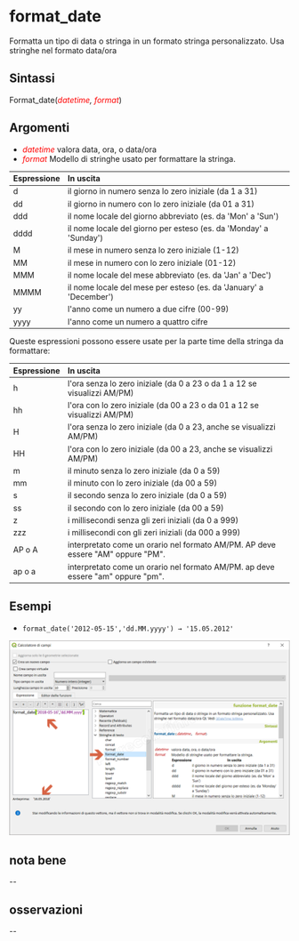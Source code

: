 # format_date

Formatta un tipo di data o stringa in un formato stringa personalizzato. Usa stringhe nel formato data/ora

## Sintassi

Format_date(_<span style="color:red;">datetime</span>, <span style="color:red;">format</span>_)

## Argomenti

* _<span style="color:red;">datetime</span>_ valora data, ora, o data/ora
* _<span style="color:red;">format</span>_ Modello di stringhe usato per formattare la stringa.


Espressione|In uscita
:----------|:-------
d|il giorno in numero senza lo zero iniziale (da 1 a 31)
dd|il giorno in numero con lo zero iniziale (da 01 a 31)
ddd|il nome locale del giorno abbreviato (es. da 'Mon' a 'Sun')
dddd|il nome locale del giorno per esteso (es. da 'Monday' a 'Sunday')
M|il mese in numero senza lo zero iniziale (1-12)
MM|il mese in numero con lo zero iniziale (01-12)
MMM|il nome locale del mese abbreviato (es. da 'Jan' a 'Dec')
MMMM|il nome locale del mese per esteso (es. da 'January' a 'December')
yy|l'anno come un numero a due cifre (00-99)
yyyy|l'anno come un numero a quattro cifre


Queste espressioni possono essere usate per la parte time della stringa da formattare:


Espressione|In uscita
:----------|:--------
h|l'ora senza lo zero iniziale (da 0 a 23 o da 1 a 12 se visualizzi AM/PM)
hh|l'ora con lo zero iniziale (da 00 a 23 o da 01 a 12 se visualizzi AM/PM)
H|l'ora senza lo zero iniziale (da 0 a 23, anche se visualizzi AM/PM)
HH|l'ora con lo zero iniziale (da 00 a 23, anche se visualizzi AM/PM)
m|il minuto senza lo zero iniziale (da 0 a 59)
mm|il minuto con lo zero iniziale (da 00 a 59)
s|il secondo senza lo zero iniziale (da 0 a 59)
ss|il secondo con lo zero iniziale (da 00 a 59)
z|i millisecondi senza gli zeri iniziali (da 0 a 999)
zzz|i millisecondi con gli zeri iniziali (da 000 a 999)
AP o A|interpretato come un orario nel formato AM/PM. AP deve essere "AM" oppure "PM".
ap o a|interpretato come un orario nel formato AM/PM. ap deve essere "am" oppure "pm".

## Esempi

* `format_date('2012-05-15','dd.MM.yyyy') → '15.05.2012'`

![](../../img/stringhe_di_testo/format_date/format_date1.png)

## nota bene

--

## osservazioni

--
